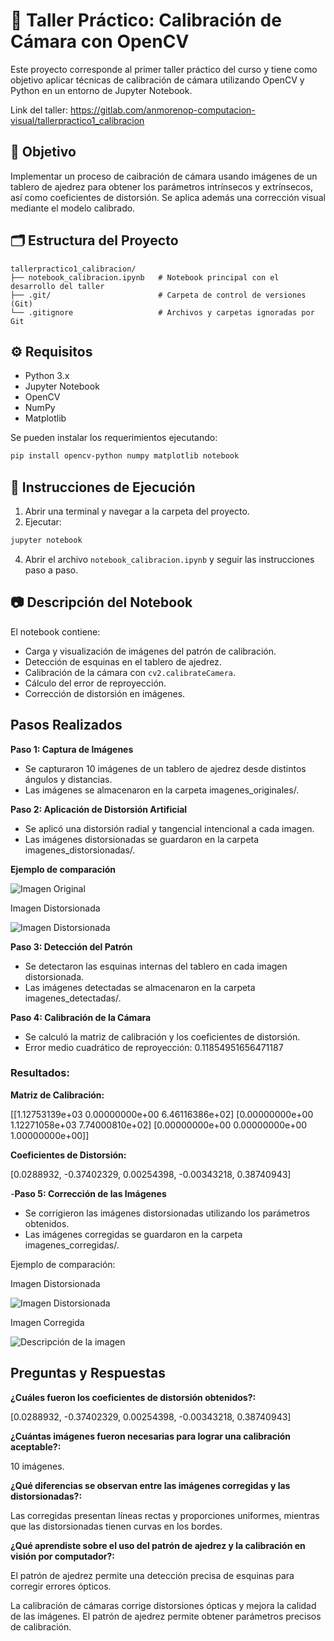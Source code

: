 # 📸 Taller Práctico: Calibración de Cámara con OpenCV

Este proyecto corresponde al primer taller práctico del curso y tiene como objetivo aplicar técnicas de calibración de cámara utilizando OpenCV y Python en un entorno de Jupyter Notebook.

Link del taller: https://gitlab.com/anmorenop-computacion-visual/tallerpractico1_calibracion

## 🎯 Objetivo

Implementar un proceso de caibración de cámara usando imágenes de un tablero de ajedrez para obtener los parámetros intrínsecos y extrínsecos, así como coeficientes de distorsión. Se aplica además una corrección visual mediante el modelo calibrado.

## 🗂 Estructura del Proyecto

```
tallerpractico1_calibracion/
├── notebook_calibracion.ipynb   # Notebook principal con el desarrollo del taller
├── .git/                        # Carpeta de control de versiones (Git)
└── .gitignore                   # Archivos y carpetas ignoradas por Git
```

## ⚙️ Requisitos

- Python 3.x
- Jupyter Notebook
- OpenCV
- NumPy
- Matplotlib

Se pueden instalar los requerimientos ejecutando:

```bash
pip install opencv-python numpy matplotlib notebook
```

## 🚀 Instrucciones de Ejecución

1. Abrir una terminal y navegar a la carpeta del proyecto.
2. Ejecutar:

```bash
jupyter notebook
```

4. Abrir el archivo `notebook_calibracion.ipynb` y seguir las instrucciones paso a paso.

## 📷 Descripción del Notebook

El notebook contiene:

- Carga y visualización de imágenes del patrón de calibración.
- Detección de esquinas en el tablero de ajedrez.
- Calibración de la cámara con `cv2.calibrateCamera`.
- Cálculo del error de reproyección.
- Corrección de distorsión en imágenes.

## Pasos Realizados

**Paso 1: Captura de Imágenes**
- Se capturaron 10 imágenes de un tablero de ajedrez desde distintos ángulos y distancias.
- Las imágenes se almacenaron en la carpeta imagenes_originales/.

**Paso 2: Aplicación de Distorsión Artificial**
- Se aplicó una distorsión radial y tangencial intencional a cada imagen.
- Las imágenes distorsionadas se guardaron en la carpeta imagenes_distorsionadas/.

**Ejemplo de comparación**

![Imagen Original](1.jpeg)

Imagen Distorsionada

![Imagen Distorsionada](1distorsionada.jpeg)

**Paso 3: Detección del Patrón**

- Se detectaron las esquinas internas del tablero en cada imagen distorsionada.
- Las imágenes detectadas se almacenaron en la carpeta imagenes_detectadas/.

**Paso 4: Calibración de la Cámara**

- Se calculó la matriz de calibración y los coeficientes de distorsión.
- Error medio cuadrático de reproyección: 0.11854951656471187

### Resultados:

**Matriz de Calibración:**

[[1.12753139e+03 0.00000000e+00 6.46116386e+02]
[0.00000000e+00 1.12271058e+03 7.74000810e+02]
[0.00000000e+00 0.00000000e+00 1.00000000e+00]]

**Coeficientes de Distorsión:**

[0.0288932, -0.37402329, 0.00254398, -0.00343218, 0.38740943]
    
-**Paso 5: Corrección de las Imágenes**
- Se corrigieron las imágenes distorsionadas utilizando los parámetros obtenidos.
- Las imágenes corregidas se guardaron en la carpeta imagenes_corregidas/.

Ejemplo de comparación:

Imagen Distorsionada

![Imagen Distorsionada](1distorsionada.jpeg)

Imagen Corregida

![Descripción de la imagen](1corregida.jpeg)

## Preguntas y Respuestas

**¿Cuáles fueron los coeficientes de distorsión obtenidos?:**
 
 [0.0288932, -0.37402329, 0.00254398, -0.00343218, 0.38740943]

**¿Cuántas imágenes fueron necesarias para lograr una calibración aceptable?:**

10 imágenes.

**¿Qué diferencias se observan entre las imágenes corregidas y las distorsionadas?:** 

Las corregidas presentan líneas rectas y proporciones uniformes, mientras que las distorsionadas tienen curvas en los bordes.

**¿Qué aprendiste sobre el uso del patrón de ajedrez y la calibración en visión por computador?:** 

El patrón de ajedrez permite una detección precisa de esquinas para corregir errores ópticos.

La calibración de cámaras corrige distorsiones ópticas y mejora la calidad de las imágenes. El patrón de ajedrez permite obtener parámetros precisos de calibración.
